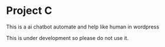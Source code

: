 # Project C
 This is a ai chatbot automate and help like human in wordpress

This is under development so please do not use it.